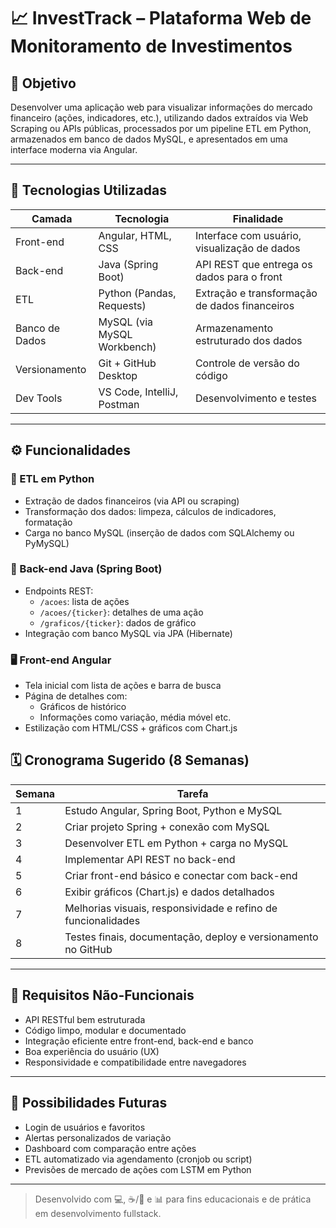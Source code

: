 # 📈 InvestTrack – Plataforma Web de Monitoramento de Investimentos

## 🎯 Objetivo
Desenvolver uma aplicação web para visualizar informações do mercado financeiro (ações, indicadores, etc.), utilizando dados extraídos via Web Scraping ou APIs públicas, processados por um pipeline ETL em Python, armazenados em banco de dados MySQL, e apresentados em uma interface moderna via Angular.

---

## 🧱 Tecnologias Utilizadas

| Camada           | Tecnologia                          | Finalidade                                      |
|------------------|-------------------------------------|-------------------------------------------------|
| Front-end        | Angular, HTML, CSS                  | Interface com usuário, visualização de dados    |
| Back-end         | Java (Spring Boot)                  | API REST que entrega os dados para o front      |
| ETL              | Python (Pandas, Requests)           | Extração e transformação de dados financeiros   |
| Banco de Dados   | MySQL (via MySQL Workbench)         | Armazenamento estruturado dos dados             |
| Versionamento    | Git + GitHub Desktop                | Controle de versão do código                    |
| Dev Tools        | VS Code, IntelliJ, Postman          | Desenvolvimento e testes                        |

---

## ⚙️ Funcionalidades

### 🔄 ETL em Python
- Extração de dados financeiros (via API ou scraping)
- Transformação dos dados: limpeza, cálculos de indicadores, formatação
- Carga no banco MySQL (inserção de dados com SQLAlchemy ou PyMySQL)

### 🔧 Back-end Java (Spring Boot)
- Endpoints REST:
  - `/acoes`: lista de ações
  - `/acoes/{ticker}`: detalhes de uma ação
  - `/graficos/{ticker}`: dados de gráfico
- Integração com banco MySQL via JPA (Hibernate)

### 🖥️ Front-end Angular
- Tela inicial com lista de ações e barra de busca
- Página de detalhes com:
  - Gráficos de histórico
  - Informações como variação, média móvel etc.
- Estilização com HTML/CSS + gráficos com Chart.js

## 🗓️ Cronograma Sugerido (8 Semanas)

| Semana | Tarefa                                                               |
|--------|----------------------------------------------------------------------|
| 1      | Estudo Angular, Spring Boot, Python e MySQL                          |
| 2      | Criar projeto Spring + conexão com MySQL                             |
| 3      | Desenvolver ETL em Python + carga no MySQL                           |
| 4      | Implementar API REST no back-end                                     |
| 5      | Criar front-end básico e conectar com back-end                       |
| 6      | Exibir gráficos (Chart.js) e dados detalhados                        |
| 7      | Melhorias visuais, responsividade e refino de funcionalidades        |
| 8      | Testes finais, documentação, deploy e versionamento no GitHub        |

---

## 🔐 Requisitos Não-Funcionais

- API RESTful bem estruturada
- Código limpo, modular e documentado
- Integração eficiente entre front-end, back-end e banco
- Boa experiência do usuário (UX)
- Responsividade e compatibilidade entre navegadores

---

## 🧠 Possibilidades Futuras

- Login de usuários e favoritos
- Alertas personalizados de variação
- Dashboard com comparação entre ações
- ETL automatizado via agendamento (cronjob ou script)
- Previsões de mercado de ações com LSTM em Python

---

> Desenvolvido com 💻, ☕/🧉 e 📊 para fins educacionais e de prática em desenvolvimento fullstack.



